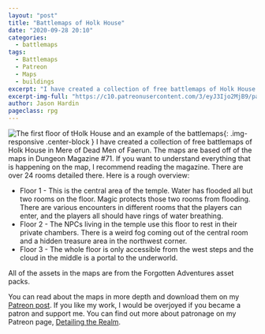 ```yaml
---
layout: "post"
title: "Battlemaps of Holk House"
date: "2020-09-28 20:10"
categories:
  - battlemaps
tags:
  - Battlemaps
  - Patreon
  - Maps
  - buildings
excerpt: "I have created a collection of free battlemaps of Holk House in Mere of Dead Men of Faerun. The maps are based off of the maps in Dungeon Magazine #71."
excerpt-img-full: "https://c10.patreonusercontent.com/3/eyJ3Ijo2MjB9/patreon-media/p/post/42122595/07873573c07c4de38a9e97fba01402e1/1.jpg?token-time=1602985738&token-hash=2rQvcByU_CMBbwBgtD_fPdXAvTT05JsM64OYCvT6DH4%3D"
author: Jason Hardin
pageclass: rpg
---
```

![The first floor of tHolk House and an example of the battlemaps](https://c10.patreonusercontent.com/3/eyJ3Ijo2MjB9/patreon-media/p/post/42122595/07873573c07c4de38a9e97fba01402e1/1.jpg?token-time=1602985738&token-hash=2rQvcByU_CMBbwBgtD_fPdXAvTT05JsM64OYCvT6DH4%3D){: .img-responsive  .center-block }
I have created a collection of free battlemaps of Holk House in Mere of Dead Men of Faerun. The maps are based off of the maps in Dungeon Magazine #71.
If you want to understand everything that is happening on the map, I recommend reading the magazine. There are over 24 rooms detailed there. Here is a rough overview:
* Floor 1 -  This is the central area of the temple. Water has flooded all but two rooms on the floor. Magic protects those two rooms from flooding. There are various encounters in different rooms that the players can enter, and the players all should have rings of water breathing.
* Floor 2 - The NPCs living in the temple use this floor to rest in their private chambers. There is a weird fog coming out of the central room and a hidden treasure area in the northwest corner.
* Floor 3 - The whole floor is only accessible from the west steps and the cloud in the middle is a portal to the underworld.

All of the assets in the maps are from the Forgotten Adventures asset packs.

You can read about the maps in more depth and download them on my [Patreon post](https://www.patreon.com/posts/42122595). If you like my work, I would be overjoyed if you became a patron and support me. You can find out more about patronage on my Patreon page, [Detailing the Realm](https://www.patreon.com/detailingtherealm/posts?filters%5Btag%5D=Modular).